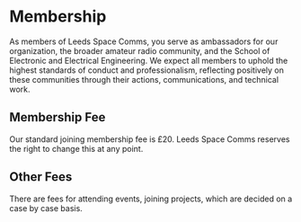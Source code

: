 # Membership
As members of Leeds Space Comms, you serve as ambassadors for our organization, the broader amateur radio community, and the School of Electronic and Electrical Engineering. We expect all members to uphold the highest standards of conduct and professionalism, reflecting positively on these communities through their actions, communications, and technical work.

## Membership Fee
Our standard joining membership fee is £20.
Leeds Space Comms reserves the right to change this at any point.

## Other Fees
There are fees for attending events, joining projects, which are decided on a case by case basis.
